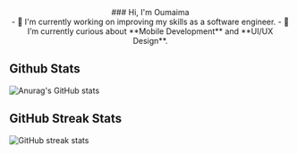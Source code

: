 <div align="center">
 ### Hi, I'm Oumaima
</div>
<div align="center">
 - 🔭 I'm currently working on improving my skills as a software engineer. 
 - 🌱 I’m currently curious about **Mobile Development** and **UI/UX Design**.
</div>

## Github Stats
![Anurag's GitHub stats](https://github-readme-stats.vercel.app/api?username=BOumaima&show_icons=true&theme=transparent)

## GitHub Streak Stats
![GitHub streak stats](https://streak-stats.demolab.com/?user=BOumaima&theme=transparent)  


 
